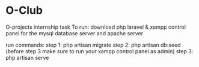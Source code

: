# O-Club
O-projects internship task
To run: download php laravel & xampp control panel for the mysql database server and apache server

run commands:
step 1: php artisan migrate
step 2: php artisan db:seed
(before step 3 make sure to run your xampp control panel as admin)
step 3: php artisan serve
